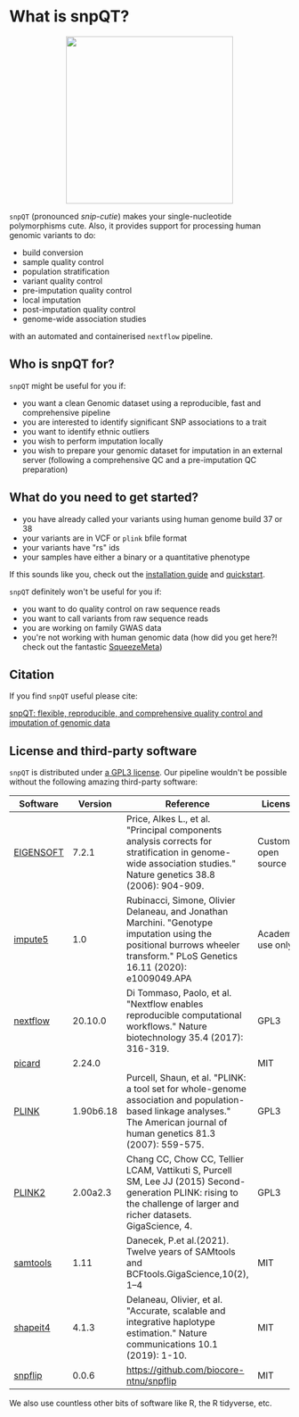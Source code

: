 # What is snpQT?

<p align="center">
  <img width="300" height="300" src="https://raw.githubusercontent.com/nebfield/snpQT/master/docs/img/logo.png">
</p>

`snpQT` (pronounced _snip-cutie_) makes your single-nucleotide polymorphisms
cute. Also, it provides support for processing human genomic variants to do: 

* build conversion
* sample quality control
* population stratification
* variant quality control
* pre-imputation quality control
* local imputation
* post-imputation quality control
* genome-wide association studies

with an automated and containerised `nextflow` pipeline.

## Who is snpQT for?

`snpQT` might be useful for you if:

* you want a clean Genomic dataset using a reproducible, fast and comprehensive pipeline
* you are interested to identify significant SNP associations to a trait
* you want to identify ethnic outliers
* you wish to perform imputation locally
* you wish to prepare your genomic dataset for imputation in an external server (following a comprehensive QC and a pre-imputation QC preparation)

## What do you need to get started?

* you have already called your variants using human genome build 37 or 38
* your variants are in VCF or `plink` bfile format
* your variants have "rs" ids
* your samples have either a binary or a quantitative phenotype

If this sounds like you, check out the [installation
guide](user-guide/installation.md) and [quickstart](user-guide/quickstart.md).

`snpQT` definitely won't be useful for you if:

* you want to do quality control on raw sequence reads 
* you want to call variants from raw sequence reads 
* you are working on family GWAS data
* you're not working with human genomic data (how did you get here?! check out the fantastic [SqueezeMeta](https://github.com/jtamames/SqueezeMeta))

## Citation

If you find `snpQT` useful please cite:

[snpQT: flexible, reproducible, and comprehensive quality control and imputation of genomic data](https://arxiv.org/abs/2105.01923)

## License and third-party software 

`snpQT` is distributed under [a GPL3 license](https://github.com/nebfield/snpQT/blob/master/LICENSE.md). Our pipeline wouldn't be possible without the following amazing third-party software:

| Software                                                        | Version   | Reference                                                                                                                                                                   | License            |
|-----------------------------------------------------------------|-----------|-----------------------------------------------------------------------------------------------------------------------------------------------------------------------------|--------------------|
| [EIGENSOFT](https://www.hsph.harvard.edu/alkes-price/software/) | 7.2.1     | Price, Alkes L., et al. "Principal components analysis corrects for stratification in genome-wide association studies." Nature genetics 38.8 (2006): 904-909.               | Custom open source |
| [impute5](https://jmarchini.org/impute5/)                       | 1.0       | Rubinacci, Simone, Olivier Delaneau, and Jonathan Marchini. "Genotype imputation using the positional burrows wheeler transform." PLoS Genetics 16.11 (2020): e1009049.APA  | Academic use only  |
| [nextflow](https://nextflow.io)                                 | 20.10.0   | Di Tommaso, Paolo, et al. "Nextflow enables reproducible computational workflows." Nature biotechnology 35.4 (2017): 316-319.                                               | GPL3               |
| [picard](https://broadinstitute.github.io/picard/)              | 2.24.0    |                                                                                                                                                                             | MIT                |
| [PLINK](https://www.cog-genomics.org/plink/1.9/)                | 1.90b6.18 | Purcell, Shaun, et al. "PLINK: a tool set for whole-genome association and population-based linkage analyses." The American journal of human genetics 81.3 (2007): 559-575. | GPL3               |
| [PLINK2](https://www.cog-genomics.org/plink/2.0/)               | 2.00a2.3  | Chang CC, Chow CC, Tellier LCAM, Vattikuti S, Purcell SM, Lee JJ (2015) Second-generation PLINK: rising to the challenge of larger and richer datasets. GigaScience, 4.     | GPL3               |
| [samtools](https://samtools.github.io)                          | 1.11      | Danecek,  P.et al.(2021).   Twelve  years  of  SAMtools  and  BCFtools.GigaScience,10(2), 1–4                                                                                                                                                                           | MIT                |
| [shapeit4](https://odelaneau.github.io/shapeit4/)               | 4.1.3     | Delaneau, Olivier, et al. "Accurate, scalable and integrative haplotype estimation." Nature communications 10.1 (2019): 1-10.                                               | MIT                |
| [snpflip](https://github.com/biocore-ntnu/snpflip)              | 0.0.6     |  https://github.com/biocore-ntnu/snpflip                                                                                                                                                                           | MIT                |

We also use countless other bits of software like R, the R tidyverse, etc. 
